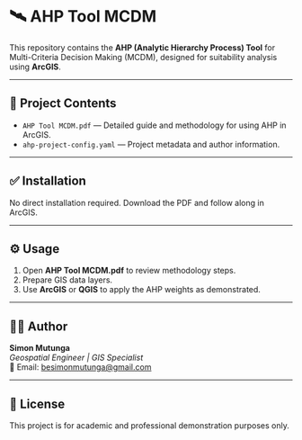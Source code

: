 # 🛰️ AHP Tool MCDM  

This repository contains the **AHP (Analytic Hierarchy Process) Tool** for Multi-Criteria Decision Making (MCDM), designed for suitability analysis using **ArcGIS**.  

---

## 📂 Project Contents  
- `AHP Tool MCDM.pdf` — Detailed guide and methodology for using AHP in ArcGIS.  
- `ahp-project-config.yaml` — Project metadata and author information.  

---

## ✅ Installation  
No direct installation required. Download the PDF and follow along in ArcGIS.  

---

## ⚙️ Usage  
1. Open **AHP Tool MCDM.pdf** to review methodology steps.  
2. Prepare GIS data layers.  
3. Use **ArcGIS** or **QGIS** to apply the AHP weights as demonstrated.  

---

## 👨‍💻 Author  
**Simon Mutunga**  
*Geospatial Engineer | GIS Specialist*  
📧 Email: [besimonmutunga@gmail.com](mailto:besimonmutunga@gmail.com)  

---

## 📜 License  
This project is for academic and professional demonstration purposes only.  
